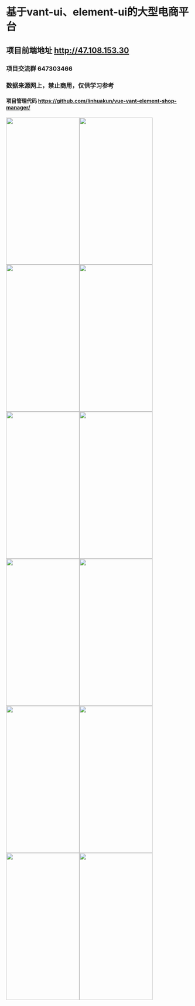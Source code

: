 # 基于vant-ui、element-ui的大型电商平台

## 项目前端地址 http://47.108.153.30

### 项目交流群 647303466

### 数据来源网上，禁止商用，仅供学习参考

#### 项目管理代码 https://github.com/linhuakun/vue-vant-element-shop-manager/

<img src="http://47.108.153.30:7878/img/home.png" width="200px" height="400px"><img src="http://47.108.153.30:7878/img/chat.png" width="200px" height="400px"><img src="http://47.108.153.30:7878/img/detail.png" width="200px" height="400px"><img src="http://47.108.153.30:7878/img/show.png" width="200px" height="400px">
<img src="http://47.108.153.30:7878/img/moment.png" width="200px" height="400px"><img src="http://47.108.153.30:7878/img/category.png" width="200px" height="400px"><img src="http://47.108.153.30:7878/img/cart.png" width="200px" height="400px"><img src="http://47.108.153.30:7878/img/profile.png" width="200px" height="400px">
<img src="http://47.108.153.30:7878/img/login.png" width="200px" height="400px"><img src="http://47.108.153.30:7878/img/scan.png" width="200px" height="400px"><img src="http://47.108.153.30:7878/img/author.png" width="200px" height="400px"><img src="http://47.108.153.30:7878/img/data.png" width="200px" height="400px">
